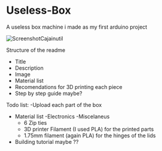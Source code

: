 # Useless-Box
A useless box machine i made as my first arduino project


![ScreenshotCajainutil](https://github.com/user-attachments/assets/666d4b1d-c0aa-4b3d-af3e-66cad7212b69)


Structure of the readme
 - Title
 - Description
 - Image
 - Material list
 - Recomendations for 3D printing each piece
 - Step by step guide maybe?
 
Todo list:
  -Upload each part of the box
  - Material list
     -Electronics
     -Miscelaneus
       - 6 Zip ties
       - 3D printer Filament (I used PLA) for the printed parts
       - 1.75mm filament (again PLA) for the hinges of the lids
  - Building tutorial maybe ??
